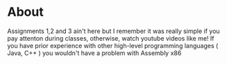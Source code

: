 # About 

Assignments 1,2 and 3 ain't here but I remember it was really simple if you pay attenton during classes, otherwise, watch youtube videos like me! If you have prior experience with other high-level programming languages ( Java, C++ ) you wouldn't have a problem with Assembly x86

